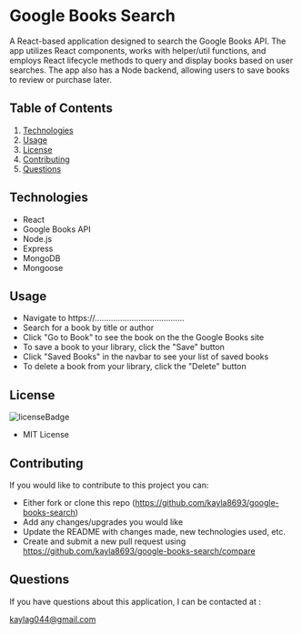 # Google Books Search

A React-based application designed to search the Google Books API. The app utilizes React components, works with helper/util functions, and employs React lifecycle methods to query and display books based on user searches. The app also has a Node backend, allowing users to save books to review or purchase later.

## Table of Contents
1. [Technologies](#technologies)
2. [Usage](#usage)
3. [License](#license)
4. [Contributing](#contributing)
5. [Questions](#questions)

## Technologies
<p id="technologies"></p>

- React
- Google Books API
- Node.js
- Express
- MongoDB
- Mongoose

## Usage
<p id='usage'></p>

- Navigate to https://.......................................
- Search for a book by title or author
- Click "Go to Book" to see the book on the the Google Books site
- To save a book to your library, click the "Save" button
- Click "Saved Books" in the navbar to see your list of saved books
- To delete a book from your library, click the "Delete" button

## License
<p id='license'></p>

<img alt='licenseBadge' src='https://img.shields.io/badge/License-MIT License-BLUE'>
  
- MIT License

## Contributing
<p id='contributing'></p>

If you would like to contribute to this project you can:

- Either fork or clone this repo (https://github.com/kayla8693/google-books-search)
- Add any changes/upgrades you would like
- Update the README with changes made, new technologies used, etc.
- Create and submit a new pull request using https://github.com/kayla8693/google-books-search/compare

## Questions
<p id='questions'></p>

If you have questions about this application, I can be contacted at :
  
kaylag044@gmail.com
